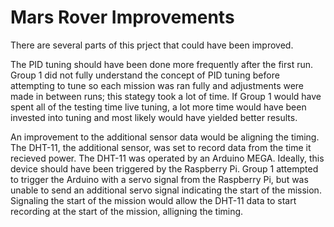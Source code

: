 # Mars Rover Improvements 

There are several parts of this prject that could have been improved.

The PID tuning should have been done more frequently after the first run. Group 1 did not fully understand the concept of PID tuning before attempting to tune so each mission was ran fully and adjustments were made in between runs; this stategy took a lot of time. If Group 1 would have spent all of the testing time live tuning, a lot more time would have been invested into tuning and most likely would have yielded better results. 

An improvement to the additional sensor data would be aligning the timing. The DHT-11, the additional sensor, was set to record data from the time it recieved power. The DHT-11 was operated by an Arduino MEGA. Ideally, this device should have been triggered by the Raspberry Pi. Group 1 attempted to trigger the Arduino with a servo signal from the Raspberry Pi, but was unable to send an additional servo signal indicating the start of the mission. Signaling the start of the mission would allow the DHT-11 data to start recording at the start of the mission, alligning the timing. 